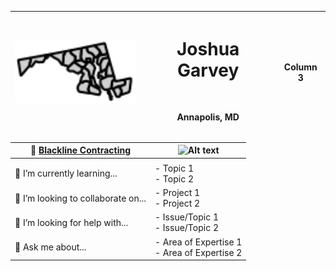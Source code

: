 <div align="center">
<div align="center" width="full">

| **<img src="/images/md.svg" alt="Profile Image" width="200">** | <h1> Joshua Garvey</h1> <br> <p>Annapolis, MD</p> | **Column 3** |
| -------------------------------------------------------------- | ------------------------------------------------- | ------------ |

</div>
<div align="center" width="full">

| 🔭 [Blackline Contracting](https://blackline.joshuagarvey.com/) | <img src="/images/other-image.svg" alt="Alt text" width="300"> |
| --------------------------------------------------------------- | -------------------------------------------------------------- |
|                                                                 |                                                                |
| 🌱 I’m currently learning...                                    | - Topic 1 <br> - Topic 2                                       |
| 👯 I’m looking to collaborate on...                             | - Project 1 <br> - Project 2                                   |
| 🤔 I’m looking for help with...                                 | - Issue/Topic 1 <br> - Issue/Topic 2                           |
| 💬 Ask me about...                                              | - Area of Expertise 1 <br> - Area of Expertise 2               |

</div>
</div>
